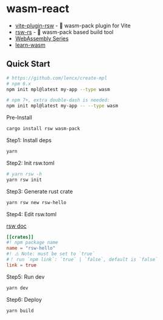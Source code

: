# wasm-react

- [vite-plugin-rsw](https://github.com/lencx/vite-plugin-rsw) - 🦀 wasm-pack plugin for Vite
- [rsw-rs](https://github.com/lencx/rsw-rs) - 🦞 wasm-pack based build tool
- [WebAssembly Series](https://github.com/lencx/awesome/blob/main/WebAssembly.md)
- [learn-wasm](https://github.com/lencx/learn-wasm)

## Quick Start

```bash
# https://github.com/lencx/create-mpl
# npm 6.x
npm init mpl@latest my-app --type wasm

# npm 7+, extra double-dash is needed:
npm init mpl@latest my-app -- --type wasm
```

Pre-Install

```bash
cargo install rsw wasm-pack
```

Step1: Install deps

```bash
yarn
```

Step2: Init rsw.toml

```bash
# yarn rsw -h
yarn rsw init
```

Step3: Generate rust crate

```bash
yarn rsw new rsw-hello
```

Step4: Edit rsw.toml

[rsw doc](https://github.com/lencx/rsw-rs#readme)

```toml
[[crates]]
#! npm package name
name = "rsw-hello"
#! ⚠️ Note: must be set to `true`
#！ run `npm link`: `true` | `false`, default is `false`
link = true
```

Step5: Run dev

```bash
yarn dev
```

Step6: Deploy

```bash
yarn build
```
